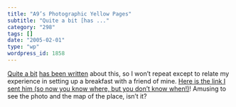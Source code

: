 ```yaml
---
title: "A9’s Photographic Yellow Pages"
subtitle: "Quite a bit [has ..."
category: "298"
tags: []
date: "2005-02-01"
type: "wp"
wordpress_id: 1858
---
```

[Quite a bit](http://blogs.linux.ie/xeer/2005/01/27/a9com-yellow-pages-copyrighted-buildings/) [has been written](http://softtechvc.blogs.com/software_only/2005/01/a9_yellow_pages.html) about this, so I won’t repeat except to relate my experience in setting up a breakfast with a friend of mine. [Here is the link I sent him (so now you know where, but you don’t know when!)](http://www.amazon.com/gp/yp/B0003GKFQK/002-5349435-1904851?)! 
Amusing to see the photo and the map of the place, isn’t it?